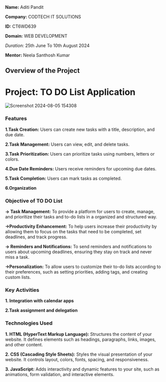 **Name:** Aditi Pandit

**Company:** CODTECH IT SOLUTIONS

**ID:** CT6WD639

**Domain:** WEB DEVELOPMENT

*Duration:* 25th June To 10th August 2024

**Mentor:** Neela Santhosh Kumar


## Overview of the Project


# Project: TO DO List Application
![Screenshot 2024-08-05 154308](https://github.com/user-attachments/assets/728ce8e2-444d-48c6-9556-719b0a82b5a4)





### Features
**1.Task Creation:** Users can create new tasks with a title, description, and due date.

**2.Task Management:** Users can view, edit, and delete tasks.

**3.Task Prioritization:** Users can prioritize tasks using numbers, letters or colors.

**4.Due Date Reminders:** Users receive reminders for upcoming due dates.

**5.Task Completion:** Users can mark tasks as completed.

**6.Organization**


### Objective of TO DO List 
**-> Task Management:** To provide a platform for users to create, manage, and prioritize their tasks and to-do lists in a organized and structured way.


**->Productivity Enhancement:** To help users increase their productivity by allowing them to focus on the tasks that need to be completed, set deadlines, and track progress.


**-> Reminders and Notifications:** To send reminders and notifications to users about upcoming deadlines, ensuring they stay on track and never miss a task.


**->Personalization:** To allow users to customize their to-do lists according to their preferences, such as setting priorities, adding tags, and creating custom lists.



### Key Activities
**1. Integration with calendar apps**


**2.Task assignment and delegation**

### Technologies Used
**1. HTML (HyperText Markup Language):** Structures the content of your website. It defines elements such as headings, paragraphs, links, images, and other content.

**2. CSS (Cascading Style Sheets):** Styles the visual presentation of your website. It controls layout, colors, fonts, spacing, and responsiveness.

**3. JavaScript:** Adds interactivity and dynamic features to your site, such as animations, form validation, and interactive elements.
